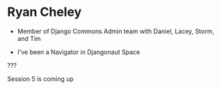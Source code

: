 # Ryan Cheley

* Member of Django Commons Admin team with Daniel, Lacey, Storm, and Tim

* I've been a Navigator in Djangonaut Space

???

Session 5 is coming up
